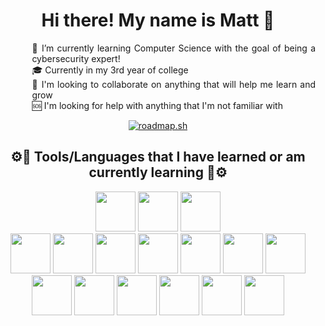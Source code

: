 <div align="center">

# Hi there! My name is Matt 👋

<p style="text-align:justify; margin-left:10%">
🌱 I’m currently learning Computer Science with the goal of being a cybersecurity expert!<br>
🎓 Currently in my 3rd year of college<br>
🚀 I'm looking to collaborate on anything that will help me learn and grow<br>
🆘 I'm looking for help with anything that I'm not familiar with<br></p>

[![roadmap.sh](https://api.roadmap.sh/v1-badge/wide/65f3a95bb98001268767b2a3?variant=dark&roadmaps=cyber-security%2Ccomputer-science%2Cdatastructures-and-algorithms)](https://roadmap.sh)

## ⚙️🔨 Tools/Languages that I have learned or am currently learning 🔨⚙️
<p> 
<img src="https://cdn.jsdelivr.net/gh/devicons/devicon@latest/icons/github/github-original.svg" height=64 />
<img src="https://cdn.jsdelivr.net/gh/devicons/devicon@latest/icons/vscode/vscode-original.svg" height=64 />
<img src="https://cdn.jsdelivr.net/gh/devicons/devicon@latest/icons/visualstudio/visualstudio-original.svg" height=64/><br>


<img src="https://cdn.jsdelivr.net/gh/devicons/devicon@latest/icons/html5/html5-original.svg" height=64 />
<img src="https://cdn.jsdelivr.net/gh/devicons/devicon@latest/icons/javascript/javascript-original.svg" height=64/>
<img src="https://cdn.jsdelivr.net/gh/devicons/devicon@latest/icons/css3/css3-original.svg" height=64/>
<img src="https://cdn.jsdelivr.net/gh/devicons/devicon@latest/icons/csharp/csharp-original.svg" height=64/>
<img src="https://cdn.jsdelivr.net/gh/devicons/devicon@latest/icons/typescript/typescript-original.svg" height=64 />
<img src="https://cdn.jsdelivr.net/gh/devicons/devicon@latest/icons/php/php-plain.svg" height=64 />
<img src="https://cdn.jsdelivr.net/gh/devicons/devicon@latest/icons/java/java-plain.svg" height=64 /><br>

<img src="https://cdn.jsdelivr.net/gh/devicons/devicon@latest/icons/eslint/eslint-original.svg" height=64 />
<img src="https://cdn.jsdelivr.net/gh/devicons/devicon@latest/icons/npm/npm-original-wordmark.svg" height=64 />
<img src="https://cdn.jsdelivr.net/gh/devicons/devicon@latest/icons/nodejs/nodejs-original-wordmark.svg" height=64 />
<img src="https://cdn.jsdelivr.net/gh/devicons/devicon@latest/icons/discordjs/discordjs-plain-wordmark.svg" height=64 />
<img src="https://cdn.jsdelivr.net/gh/devicons/devicon@latest/icons/angular/angular-original.svg" height=64 />
<img src="https://cdn.jsdelivr.net/gh/devicons/devicon@latest/icons/canva/canva-original.svg" height=64 />
</p>
</div>

<!--
**HalfMatt/HalfMatt** is a ✨ _special_ ✨ repository because its `README.md` (this file) appears on your GitHub profile.

Here are some ideas to get you started:

- 🔭 I’m currently working on ...
- 🌱 I’m currently learning ...
- 👯 I’m looking to collaborate on ...
- 🤔 I’m looking for help with ...
- 💬 Ask me about ...
- 📫 How to reach me: ...
- 😄 Pronouns: ...
- ⚡ Fun fact: ...
-->
